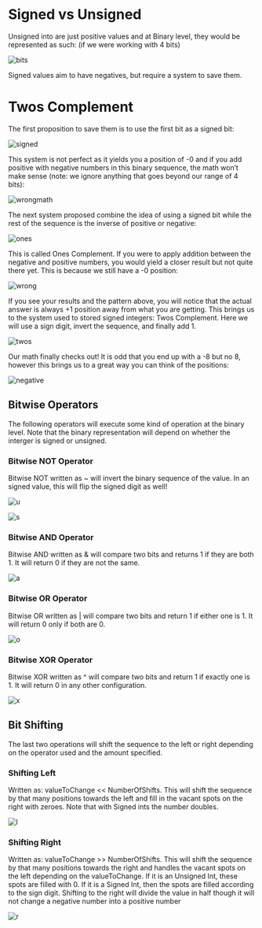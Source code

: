 # Signed vs Unsigned

Unsigned into are just positive values and at Binary level, they would be represented as such: (if we were working with 4 bits)

![bits](https://user-images.githubusercontent.com/24438577/80710432-bd249f00-8abc-11ea-8602-3e37ffc5c9f0.png)

Signed values aim to have negatives, but require a system to save them.



# Twos Complement

The first proposition to save them is to use the first bit as a signed bit:

![signed](https://user-images.githubusercontent.com/24438577/80710587-fd841d00-8abc-11ea-9a04-cfd8ef8f53b9.png)

This system is not perfect as it yields you a position of -0 and if you add positive with negative numbers in this binary sequence, the math won’t make sense (note: we ignore anything that goes beyond our range of 4 bits):

![wrongmath](https://user-images.githubusercontent.com/24438577/80710964-97e46080-8abd-11ea-86b4-022fcc79a26f.png)

The next system proposed combine the idea of using a signed bit while the rest of the sequence is the inverse of positive or negative:

![ones](https://user-images.githubusercontent.com/24438577/80711242-0c1f0400-8abe-11ea-9091-ea0649eb270d.png)

This is called Ones Complement. If you were to apply addition between the negative and positive numbers, you would yield a closer result but not quite there yet. This is because we still have a -0 position:

![wrong](https://user-images.githubusercontent.com/24438577/80711372-4092c000-8abe-11ea-9750-392d1eb78ece.png)

If you see your results and the pattern above, you will notice that the actual answer is always +1 position away from what you are getting. This brings us to the system used to stored signed integers: Twos Complement. Here we will use a sign digit, invert the sequence, and finally add 1.

![twos](https://user-images.githubusercontent.com/24438577/80711503-6fa93180-8abe-11ea-93a2-2fce71f9c01a.png)

Our math finally checks out! It is odd that you end up with a -8 but no 8, however this brings us to a great way you can think of the positions:

![negative](https://user-images.githubusercontent.com/24438577/80711810-f78f3b80-8abe-11ea-8224-f7c07ea512d9.png)



## Bitwise Operators

The following operators will execute some kind of operation at the binary level. Note that the binary representation will depend on whether the interger is signed or unsigned.

### Bitwise NOT Operator

Bitwise NOT written as ~ will invert the binary sequence of the value. In an signed value, this will flip the signed digit as well!

![u](https://user-images.githubusercontent.com/24438577/80713773-00354100-8ac2-11ea-8dbf-2209e2ea47e3.png)

![s](https://user-images.githubusercontent.com/24438577/80715076-d846dd00-8ac3-11ea-854a-2a679fab7c37.png)

### Bitwise AND Operator

Bitwise AND written as & will compare two bits and returns 1 if they are both 1. It will return 0 if they are not the same.

![a](https://user-images.githubusercontent.com/24438577/80715900-02e56580-8ac5-11ea-9836-306af9a1f984.png)


### Bitwise OR Operator

Bitwise OR written as | will compare two bits and return 1 if either one is 1. It will return 0 only if both are 0.

![o](https://user-images.githubusercontent.com/24438577/80716392-928b1400-8ac5-11ea-8a74-6bb1e1cbd607.png)

### Bitwise XOR Operator

Bitwise XOR written as ^ will compare two bits and return 1 if exactly one is 1. It will return 0 in any other configuration.

![x](https://user-images.githubusercontent.com/24438577/80716704-f9a8c880-8ac5-11ea-8205-c1a8f4e89100.png)


## Bit Shifting

The last two operations will shift the sequence to the left or right depending on the operator used and the amount specified. 

### Shifting Left

Written as:  valueToChange << NumberOfShifts.  This will shift the sequence by that many positions towards the left and fill in the vacant spots on the right with zeroes. Note that with Signed ints the number doubles.

![l](https://user-images.githubusercontent.com/24438577/80718293-f7e00480-8ac7-11ea-9ad7-c5aa6dd8e9ff.png)


### Shifting Right

Written as:  valueToChange >> NumberOfShifts.  This will shift the sequence by that many positions towards the right and handles the vacant spots on the left depending on the valueToChange. If it is an Unsigned Int, these spots are filled with 0. If it is a Signed Int, then the spots are filled according to the sign digit. Shifting to the right will divide the value in half though it will not change a negative number into a positive number

![r](https://user-images.githubusercontent.com/24438577/80719413-738e8100-8ac9-11ea-8cd6-3ea208955820.png)


